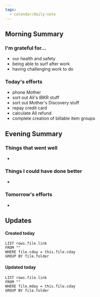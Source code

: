 ```yaml
---
tags:
  - calendar/daily-note
---
```


## Morning Summary

### I'm grateful for...

- our health and safety
- being able to surf after work
- having challenging work to do

### Today's efforts

- phone Mother
- sort out Ali's IBKR stuff
- sort out Mother's Discovery stuff
- repay credit card 
- calculate Ali refund
- complete creation of billable item groups

## Evening Summary

### Things that went well

-

### Things I could have done better

-

### Tomorrow's efforts

-

## Updates

#### Created today

```dataview
LIST rows.file.link
FROM ""
WHERE file.cday = this.file.cday
GROUP BY file.folder
```

#### Updated today

```dataview
LIST rows.file.link
FROM ""
WHERE file.mday = this.file.cday
GROUP BY file.folder
```
